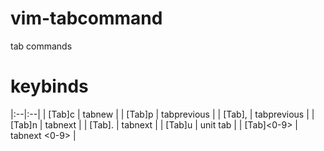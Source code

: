 # vim-tabcommand
tab commands

# keybinds

|:--|:--|
| [Tab]c | tabnew |
| [Tab]p | tabprevious |
| [Tab], | tabprevious |
| [Tab]n | tabnext |
| [Tab]. | tabnext |
| [Tab]u | unit tab |
| [Tab]<0-9> | tabnext <0-9> |

